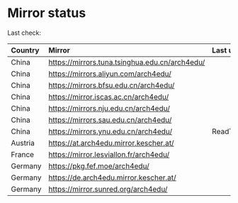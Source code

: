 <script src="./time.js"></script>
# Mirror status
Last check: <script type="text/javascript">localize(1681895888.672272);</script>

|Country|Mirror|Last update|
|:------|:-----|:----------|
|China|https://mirrors.tuna.tsinghua.edu.cn/arch4edu/|<script type="text/javascript">localize(1681799641);</script>|
|China|https://mirrors.aliyun.com/arch4edu/|<script type="text/javascript">localize(1681799641);</script>|
|China|https://mirrors.bfsu.edu.cn/arch4edu/|<script type="text/javascript">localize(1681799641);</script>|
|China|https://mirror.iscas.ac.cn/arch4edu/|<script type="text/javascript">localize(1681885849);</script>|
|China|https://mirrors.nju.edu.cn/arch4edu/|<script type="text/javascript">localize(1681799641);</script>|
|China|https://mirrors.sau.edu.cn/arch4edu/|<script type="text/javascript">localize(1673850842);</script>|
|China|https://mirrors.ynu.edu.cn/arch4edu/|ReadTimeout|
|Austria|https://at.arch4edu.mirror.kescher.at/|<script type="text/javascript">localize(1681799641);</script>|
|France|https://mirror.lesviallon.fr/arch4edu/|<script type="text/javascript">localize(1681799641);</script>|
|Germany|https://pkg.fef.moe/arch4edu/|<script type="text/javascript">localize(1681799641);</script>|
|Germany|https://de.arch4edu.mirror.kescher.at/|<script type="text/javascript">localize(1681799641);</script>|
|Germany|https://mirror.sunred.org/arch4edu/|<script type="text/javascript">localize(1681799641);</script>|

<script src="./tablefilter/tablefilter.js"></script>
<script src="./table.js"></script>